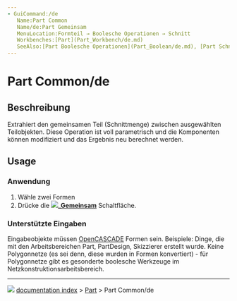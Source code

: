 ```yaml
---
- GuiCommand:/de
   Name:Part Common
   Name/de:Part Gemeinsam
   MenuLocation:Formteil → Boolesche Operationen → Schnitt
   Workbenches:[Part](Part_Workbench/de.md)
   SeeAlso:[Part Boolesche Operationen](Part_Boolean/de.md), [Part Schneiden](Part_Cut/de.md), [Part Verschmelzung](Part_Fuse/de.md)
---
```


# Part Common/de

## Beschreibung

Extrahiert den gemeinsamen Teil (Schnittmenge) zwischen ausgewählten Teilobjekten. Diese Operation ist voll parametrisch und die Komponenten können modifiziert und das Ergebnis neu berechnet werden.

## Usage


<div class="mw-translate-fuzzy">

### Anwendung

1.  Wähle zwei Formen
2.  Drücke die **![](images/)_[Gemeinsam](Part_Common/de.md)** Schaltfläche.


</div>


<div class="mw-translate-fuzzy">

### Unterstützte Eingaben 


</div>

Eingabeobjekte müssen [OpenCASCADE](OpenCASCADE/de.md) Formen sein. Beispiele: Dinge, die mit den Arbeitsbereichen Part, PartDesign, Skizzierer erstellt wurde. Keine Polygonnetze (es sei denn, diese wurden in Formen konvertiert) - für Polygonnetze gibt es gesonderte boolesche Werkzeuge im Netzkonstruktionsarbeitsbereich.



---
![](images/Right_arrow.png) [documentation index](../README.md) > [Part](Part_Workbench.md) > Part Common/de
